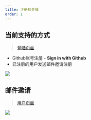```yaml
---
title: 注册和登陆
order: 1
---
```


## 当前支持的方式

> [登陆页面](https://forum.d2learn.org/login)

- Github账号注册 - **Sign in with Github**
- 已注册的用户发送邮件邀请注册

![](/docs/forum.login.0.png)

## 邮件邀请

> [用户页面](https://forum.d2learn.org/users)

![](/docs/forum.login.1.png)